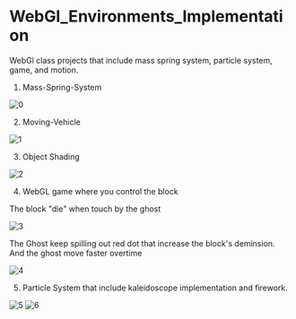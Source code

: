 # WebGl_Environments_Implementation
WebGl class projects that include mass spring system, particle system, game, and motion.

1. Mass-Spring-System

![0](https://user-images.githubusercontent.com/36778407/96324001-4fb9eb80-0fd4-11eb-9847-feeb84f86641.png)

2. Moving-Vehicle

![1](https://user-images.githubusercontent.com/36778407/96324024-682a0600-0fd4-11eb-872a-b803136412ef.png)

3. Object Shading

![2](https://user-images.githubusercontent.com/36778407/96324053-87289800-0fd4-11eb-958e-5a99531fd08b.png)

4. WebGL game where you control the block

The block "die" when touch by the ghost

![3](https://user-images.githubusercontent.com/36778407/96323999-4e88be80-0fd4-11eb-9366-5bd4b22e0b48.png)

The Ghost keep spilling out red dot that increase the block's deminsion. And the ghost move faster overtime

![4](https://user-images.githubusercontent.com/36778407/96323997-4d579180-0fd4-11eb-8efb-e85fd48badf8.png)

5. Particle System that include kaleidoscope implementation and firework.

![5](https://user-images.githubusercontent.com/36778407/96323995-4c266480-0fd4-11eb-9cc3-790f5255751e.png)
![6](https://user-images.githubusercontent.com/36778407/96323991-4af53780-0fd4-11eb-87c5-8fa8b70da275.png)
